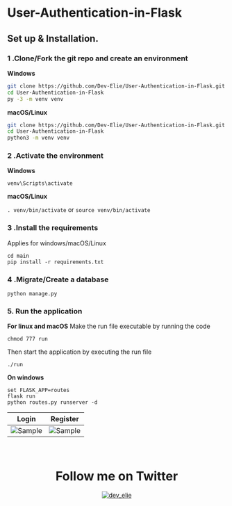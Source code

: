 # User-Authentication-in-Flask

## Set up & Installation.

### 1 .Clone/Fork the git repo and create an environment 
                    
**Windows**
          
```bash
git clone https://github.com/Dev-Elie/User-Authentication-in-Flask.git
cd User-Authentication-in-Flask
py -3 -m venv venv

```
          
**macOS/Linux**
          
```bash
git clone https://github.com/Dev-Elie/User-Authentication-in-Flask.git
cd User-Authentication-in-Flask
python3 -m venv venv

```

### 2 .Activate the environment
          
**Windows** 

```venv\Scripts\activate```
          
**macOS/Linux**

```. venv/bin/activate```
or
```source venv/bin/activate```

### 3 .Install the requirements

Applies for windows/macOS/Linux

```
cd main
pip install -r requirements.txt
```
### 4 .Migrate/Create a database

```python manage.py```

### 5. Run the application 

**For linux and macOS**
Make the run file executable by running the code

```chmod 777 run```

Then start the application by executing the run file

```./run```

**On windows**
```
set FLASK_APP=routes
flask run
python routes.py runserver -d
```

Login           |  Register
:-------------------------:|:-------------------------:
![Sample](https://github.com/Dev-Elie/User-Authentication-in-Flask/blob/main/static/login.png)  |  ![Sample](https://github.com/Dev-Elie/User-Authentication-in-Flask/blob/main/static/register.png)

</br>
<div align="center"><h1>Follow me on Twitter</h1></div>
<p align="center"> <a href="https://twitter.com/dev_elie" target="blank"><img src="https://img.shields.io/twitter/follow/dev_elie?logo=twitter&style=for-the-badge" alt="dev_elie" /></a> </p>




